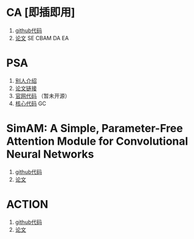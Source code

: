 # CA [即插即用]
1. [github代码](https://github.com/Andrew-Qibin/CoordAttention)
2. [论文](https://arxiv.org/abs/2103.02907)
SE
CBAM
DA
EA

# PSA
1. [别人介绍](https://mp.weixin.qq.com/s/KwU3rj1kF4UemmtIXsrcng)
2. [论文链接](https://arxiv.org/pdf/2107.00782.pdf)
3. [官网代码](https://github.com/DeLightCMU/PSA) （暂未开源）
4. [核心代码](https://github.com/xmu-xiaoma666/External-Attention-pytorch/blob/master/attention/PolarizedSelfAttention.py)
GC
# SimAM: A Simple, Parameter-Free Attention Module for Convolutional Neural Networks
1. [github代码](https://github.com/ZjjConan/SimAM)
2. [论文](http://proceedings.mlr.press/v139/yang21o.html)

# ACTION
1. [github代码](https://github.com/V-Sense/ACTION-Net)
2. [论文](https://arxiv.org/abs/2103.07372)